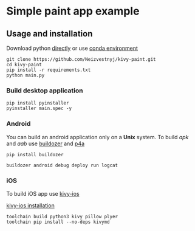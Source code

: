 # Simple paint app example

## Usage and installation
Download python [directly](https://www.python.org/downloads/) or use [conda environment](https://www.anaconda.com/products/distribution)

```shell
git clone https://github.com/Neizvestnyj/kivy-paint.git
cd kivy-paint
pip install -r requirements.txt
python main.py
```

### Build desktop application
```shell
pip install pyinstaller
pyinstaller main.spec -y
```

### Android
You can build an android application only on a **Unix** system.
To build *apk* and *aab* use [buildozer](https://github.com/kivy/buildozer) and [p4a](https://github.com/kivy/python-for-android)

```shell
pip install buildozer
```

```shell
buildozer android debug deploy run logcat
```

### iOS
To build iOS app use [kivy-ios](https://github.com/kivy/kivy-ios)

[kivy-ios installation](https://github.com/kivy/kivy-ios#installation--requirements)

```shell
toolchain build python3 kivy pillow plyer
toolchain pip install --no-deps kivymd
```
